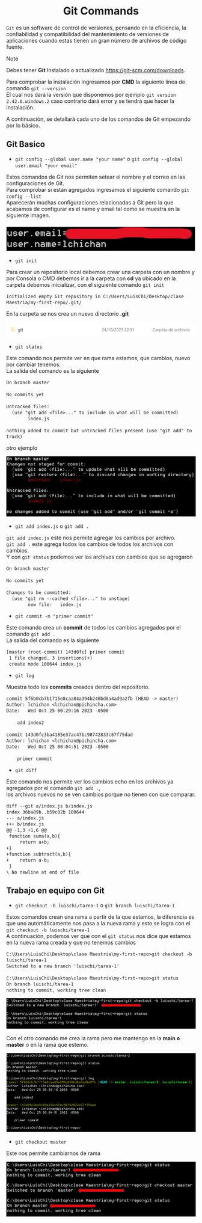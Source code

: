 <h1 align="center">
  Git Commands
</h1>

`Git` es un software de control de versiones, pensando en la eficiencia, la confiabilidad y compatibilidad del mantenimiento de versiones de aplicaciones cuando estas tienen un gran número de archivos de código fuente.

> [!NOTE]
> Debes tener **Git** Instalado o actualizado https://git-scm.com/downloads.

Para comprobar la instalación ingresamos por **CMD** la siguiente línea de comando `git --version`  
El cual nos dará la versión que disponemos por ejemplo `git version 2.42.0.windows.2` caso contrario dará error y se tendrá que hacer la instalación.

A continuación, se detallará cada uno de los comandos de Git empezando por lo básico.

##  Git Basico

- `git config --global user.name "your name"` o `git config --global user.email "your email"`

Estos comandos de Git nos permiten setear el nombre y el correo en las configuraciones de Git.  
Para comprobar si están agregados ingresamos el siguiente comando `git config --list`  
Aparecerán muchas configuraciones relacionadas a Git pero la que acabamos de configurar es el name y email tal como se muestra en la siguiente imagen.

![gitConfig--list](img/gitConfig--list.png)

- `git init`

Para crear un repositorio local debemos crear una carpeta con un nombre y por Consola o CMD debemos ir a la carpeta con **cd** ya ubicado en la carpeta debemos inicializar, con el siguiente comando `git init`  


```
Initialized empty Git repository in C:/Users/LuisChi/Desktop/clase Maestria/my-first-repo/.git/
```
En la carpeta se nos crea un nuevo directorio **.git**

![carpetaGitInit](img/carpetaGitInit.png)

- `git status`

Este comando nos permite ver en que rama estamos, que cambios, nuevo por cambiar tenemos.  
La salida del comando es la siguiente
```
On branch master

No commits yet

Untracked files:
  (use "git add <file>..." to include in what will be committed)
        index.js

nothing added to commit but untracked files present (use "git add" to track)
```
otro ejemplo

![statusmultiple](img/statusmultiple.png)

- `git add index.js` o `git add .`

`git add index.js` este nos permite agregar los cambios por archivo.  
`git add .` este agrega todos los cambios de todos los archivos con cambios.  
Y con `git status` podemos ver los archivos con cambios que se agregaron
```
On branch master

No commits yet

Changes to be committed:
  (use "git rm --cached <file>..." to unstage)
        new file:   index.js
```
- `git commit -m "primer commit"`

Este comando crea un **commit** de todos los cambios agregados por el comando `git add .`  
La salida del comando es la siguiente
```
[master (root-commit) 143d0fc] primer commit
 1 file changed, 3 insertions(+)
 create mode 100644 index.js
 ```
- `git log`

Muestra todo los **commits** creados dentro del repositorio.
```
commit 5f6b0cb7b1715e8caa84a394b240bd8a4ad9a2fb (HEAD -> master)
Author: lchichan <lchichan@pichincha.com>
Date:   Wed Oct 25 00:29:16 2023 -0500

    add index2

commit 143d0fc3ba4185e37ac47bc98742833c67f75dad
Author: lchichan <lchichan@pichincha.com>
Date:   Wed Oct 25 00:04:51 2023 -0500

    primer commit
```
- `git diff`

Este comando nos permite ver los cambios echo en los archivos ya agregados por el comando `git add .`,  
los archivos nuevos no se ven cambios porque no tienen con que comparar.
```
diff --git a/index.js b/index.js
index 36ba89b..b59c02b 100644
--- a/index.js
+++ b/index.js
@@ -1,3 +1,6 @@
 function suma(a,b){
     return a+b;
+}
+function subtract(a,b){
+    return a-b;
 }
\ No newline at end of file
```

## Trabajo en equipo con Git

- `git checkout -b luischi/tarea-1` o `git branch luischi/tarea-1`

Estos comandos crean una rama a partir de la que estamos, la diferencia es que uno automáticamente nos pasa a la nueva rama y esto se logra con el `git checkout -b luischi/tarea-1`  
A continuación, podemos ver que con el `git status` nos dice que estamos en la nueva rama creada y que no tenemos cambios

```
C:\Users\LuisChi\Desktop\clase Maestria\my-first-repo>git checkout -b luischi/tarea-1
Switched to a new branch 'luischi/tarea-1'

C:\Users\LuisChi\Desktop\clase Maestria\my-first-repo>git status
On branch luischi/tarea-1
nothing to commit, working tree clean
```
![gitCheckout](img/gitCheckout.png)

Con el otro comando me crea la rama pero me mantengo en la **main o master** o en la rama que estemo.

![gitBranch](img/gitBranch.png)

- `git checkout master`

Este nos permite cambiarnos de rama

![gitramaCheckout](img/gitramaCheckout.png)
